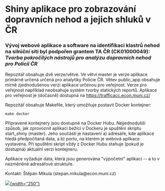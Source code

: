 # Shiny aplikace pro zobrazování dopravních nehod a jejich shluků v ČR

### Vývoj webové aplikace a software na identifikaci klastrů nehod na silniční síti byl podpořen grantem TA ČR (CK01000049): *Tvorba pokročilých nástrojů pro analýzu dopravních nehod pro Policii ČR*

Repozitář obsahuje dvě verze/větve. Ve větvi master je verze aplikace primárně určená určená pro analytiky Policie ČR. Větev public_app obsahuje mírně zjednodušenou verzi aplikace určenou pro veřejnost. Verze pro veřejnost například neobsahuje systém tvorby statických reportů. Aplikace pro veřejnost je (dočasně) dostupná na <https://trafficacc.econ.muni.cz/>

Repozitář obsahuje Makefile, který umožňuje postavit Docker kontejner:

```{bash}
make docker
```

Připravené kontejnery jsou dostupné na Docker Hubu. Nejjednodušší způsob, jak zprovoznit aplikaci bežící v Dockeru je spuštění skriptu start_shiny (master). Jeho součástí je nastavení a) adresáře, kde aplikace hledá předpočítaná data, a b) portu, na kterém je webová aplikace vystavena. Při spuštění skript vždy z Docker Hubu stahuje (pokud je dostupná) aktuální verzi kontejneru.

Aplikace vyžaduje data, která jsou generována "výpočetní" aplikací -- a to v nezměněné adresářové struktuře.

Kontakt: Štěpán Mikula (stepan.mikula\@econ.muni.cz)

[![](logo_TACR_dopln.png){width="250"}](https://www.tacr.cz/)
